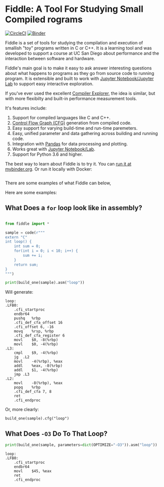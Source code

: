  # Fiddle: A Tool For Studying Small Compiled rograms

[![CircleCI](https://circleci.com/gh/circleci/circleci-docs.svg?style=svg)](https://circleci.com/gh/circleci/circleci-docs)
[![Binder](https://mybinder.org/badge_logo.svg)](https://mybinder.org/v2/gh/NVSL/fiddle-binder/main?labpath=test_maps.ipynb)

Fiddle is a set of tools for studying the compilation and execution of smallish
"toy" programs written in C or C++.  It is a learning tool and was developed to
support a course at UC San Diego about performance and the interaction between
software and hardware.

Fiddle's main goal is to make it easy to ask answer interesting questions about
what happens to programs as they go from source code to running program.  It is
extensible and built to work with [Jupyter Notebook/Jupyter
Lab](https://jupyter.org/) to support easy interactive exploration.

If you've ever used the excellent [Compiler Explorer](https://godbolt.org/), the idea is
similar, but with more flexibilty and built-in performance measurement tools.

It's features include:

1. Support for compiled languages like C and C++.
2. [Control Flow Graph (CFG)](https://en.wikipedia.org/wiki/Control-flow_graph) generation from compiled code.
3. Easy support for varying build-time and run-time paremeters.
4. Easy, unified parameter and data gathering across building and running code.
5. Integration with [Pandas](https://pandas.pydata.org/) for data processing and plotting.
6. Works great with [Jupyter Notebook/Lab](https://jupyter.org/).
7. Support for Python 3.6 and higher.

The best way to learn about Fiddle is to try it.  You can [run it at
mybinder.org](https://mybinder.org/v2/gh/NVSL/fiddle-binder/main).  Or run it locally with Docker:

```

```

There are some examples of what Fiddle can below, 

Here are some examples:

## What Does a `for` loop look like in assembly?

```python

from fiddle import *

sample = code(r"""
extern "C"
int loop() {
	int sum = 0;
	for(int i = 0; i < 10; i++) {
		sum += i;
	}
	return sum;
}
""")

print(build_one(sample).asm("loop"))

```

Will generate:

```gas
loop:
.LFB0:
	.cfi_startproc
	endbr64
	pushq	%rbp
	.cfi_def_cfa_offset 16
	.cfi_offset 6, -16
	movq	%rsp, %rbp
	.cfi_def_cfa_register 6
	movl	$0, -8(%rbp)
	movl	$0, -4(%rbp)
.L3:
	cmpl	$9, -4(%rbp)
	jg	.L2
	movl	-4(%rbp), %eax
	addl	%eax, -8(%rbp)
	addl	$1, -4(%rbp)
	jmp	.L3
.L2:
	movl	-8(%rbp), %eax
	popq	%rbp
	.cfi_def_cfa 7, 8
	ret
	.cfi_endproc
```

Or, more clearly:

```
build_one(sample).cfg("loop") 
```

## What Does `-O3` Do To That Loop?

```python
print(build_one(sample, parameters=dict(OPTIMIZE="-O3")).asm("loop"))
```

```gas
loop:
.LFB0:
	.cfi_startproc
	endbr64
	movl	$45, %eax
	ret
	.cfi_endproc
```

